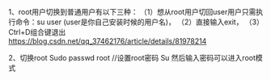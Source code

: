 1、root用户切换到普通用户有以下三种：
（1）想从root用户切回user用户只需执行命令：su user (user是你自己安装时候的用户名)，
（2）直接输入exit，
（3）Ctrl+D组合键退出
https://blog.csdn.net/qq_37462176/article/details/81978214

2、切换root
Sudo passwd root   //设置root密码
Su  然后输入密码可以进入root模式
